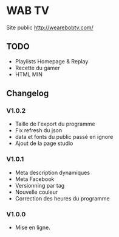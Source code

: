 # WAB TV

Site public http://wearebobtv.com/

## TODO
- Playlists Homepage & Replay
- Recette du gamer
- HTML MIN

## Changelog

### V1.0.2
- Taille de l'export du programme
- Fix refresh du json
- data et fonts du public passé en ignore
- Ajout de la page studio
### V1.0.1
- Meta description dynamiques
- Meta Facebook
- Versionning par tag
- Nouvelle couleur
- Correction des heures du programme
### V1.0.0
- Mise en ligne.